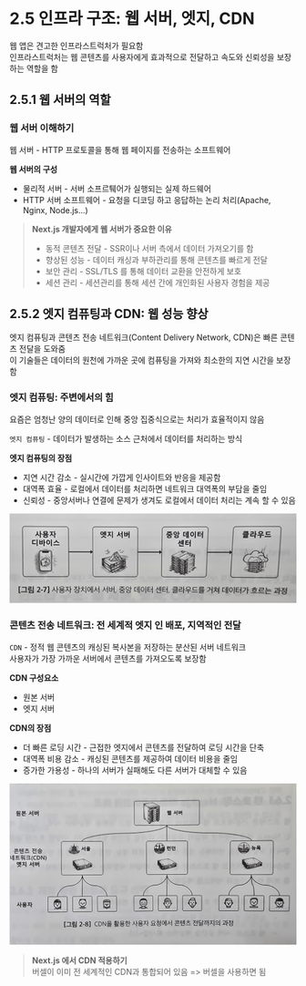 ﻿# 2.5 인프라 구조: 웹 서버, 엣지, CDN

웹 앱은 견고한 인프라스트럭처가 필요함<br>
인프라스트럭처는 웹 콘텐츠를 사용자에게 효과적으로 전달하고 속도와 신뢰성을 보장하는 역할을 함

## 2.5.1 웹 서버의 역할

### 웹 서버 이해하기

웹 서버 - HTTP 프로토콜을 통해 웹 페이지를 전송하는 소프트웨어

**웹 서버의 구성**

- 물리적 서버 - 서버 소프르퉤어가 실행되는 실제 하드웨어
- HTTP 서버 소프트웨어 - 요청을 디코딩 하고 응답하는 논리 처리(Apache, Nginx, Node.js...)

> **Next.js 개발자에게 웹 서버가 중요한 이유**
>
> - 동적 콘텐츠 전달 - SSR이나 서버 측에서 데이터 가져오기를 함
> - 향상된 성능 - 데이터 캐싱과 부하관리를 통해 콘텐츠를 빠르게 전달
> - 보안 관리 - SSL/TLS 를 통해 데이터 교환을 안전하게 보호
> - 세션 관리 - 세션관리를 통해 세션 간에 개인화된 사용자 경험을 제공

## 2.5.2 엣지 컴퓨팅과 CDN: 웹 성능 향상

엣지 컴퓨팅과 콘텐츠 전송 네트워크(Content Delivery Network, CDN)은 빠른 콘텐츠 전달을 도와줌<br>
이 기술들은 데이터의 원천에 가까운 곳에 컴퓨팅을 가져와 최소한의 지연 시간을 보장함

### 엣지 컴퓨팅: 주변에서의 힘

요즘은 엄청난 양의 데이터로 인해 중앙 집중식으로는 처리가 효율적이지 않음

`엣지 컴퓨팅` - 데이터가 발생하는 소스 근처에서 데이터를 처리하는 방식

**엣지 컴퓨팅의 장점**

- 지연 시간 감소 - 실시간에 가깝게 인사이트와 반응을 제공함
- 대역폭 효율 - 로컬에서 데이터를 처리하면 네트워크 대역폭의 부담을 줄임
- 신뢰성 - 중앙서버나 연결에 문제가 생겨도 로컬에서 데이터 처리는 계속 할 수 있음

![](./img/3.jpg)

### 콘텐츠 전송 네트워크: 전 세계적 엣지 인 배포, 지역적인 전달

`CDN` - 정적 웹 콘텐츠의 캐싱된 복사본을 저장하는 분산된 서버 네트워크<br>
사용자가 가장 가까운 서버에서 콘텐츠를 가져오도록 보장함

**CDN 구성요소**

- 원본 서버
- 엣지 서버

**CDN의 장점**

- 더 빠른 로딩 시간 - 근접한 엣지에서 콘텐츠를 전달하여 로딩 시간을 단축
- 대역폭 비용 감소 - 캐싱된 콘텐츠를 제공하여 데이터 비용을 줄임
- 증가한 가용성 - 하나의 서버가 실패해도 다른 서버가 대체할 수 있음

![](./img/4.jpg)

> **Next.js 에서 CDN 적용하기**<br>
> 버셀이 이미 전 세계적인 CDN과 통합되어 있음 => 버셀을 사용하면 됨
